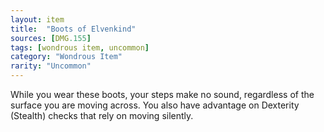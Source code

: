```yaml
---
layout: item
title:  "Boots of Elvenkind"
sources: [DMG.155]
tags: [wondrous item, uncommon]
category: "Wondrous Item"
rarity: "Uncommon"
---
```


While you wear these boots, your steps make no sound, regardless of the surface you are moving across. You also have advantage on Dexterity (Stealth) checks that rely on moving silently.